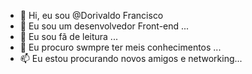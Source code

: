 - 👋 Hi, eu sou @Dorivaldo Francisco
- 👀 Eu sou um desenvolvedor Front-end ...
- 🌱 Eu sou fã de leitura ...
- 💞️ Eu procuro swmpre ter meis conhecimentos ...
- 📫 Eu estou procurando novos amigos e networking...
